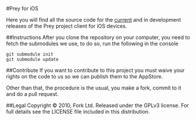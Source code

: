 #Prey for iOS
	
Here you will find all the source code for the [current](https://bitly.com/preyios) and in development releases of the Prey project client for iOS devices.


##Instructions
After you clone the repository on your computer, you need to fetch the submodules we use, to do so, run the following in the console

    git submodule init
    git submodule update

##Contribute
If you want to contribute to this project you must waive your rights on the code to us so we can publish them to the AppStore.

Other than that, the procedure is the usual, you make a fork, commit to it and do a pull request.

##Legal
Copyright © 2010, Fork Ltd.
Released under the GPLv3 license.
For full details see the LICENSE file included in this distribution.

